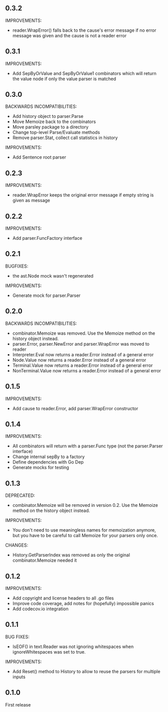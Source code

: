 ## 0.3.2

IMPROVEMENTS:

* reader.WrapError() falls back to the cause's error message if no error message was given and the cause is not a reader error

## 0.3.1

IMPROVEMENTS:
* Add SepByOrValue and SepByOrValue1 combinators which will return the value node if only the value parser is matched

## 0.3.0

BACKWARDS INCOMPATIBILITIES:
* Add history object to parser.Parse
* Move Memoize back to the combinators
* Move parsley package to a directory
* Change top-level Parse/Evaluate methods
* Remove parser.Stat, collect call statistics in history

IMPROVEMENTS:
* Add Sentence root parser

## 0.2.3

IMPROVEMENTS:
* reader.WrapError keeps the original error message if empty string is given as message

## 0.2.2

IMPROVEMENTS:
* Add parser.FuncFactory interface

## 0.2.1

BUGFIXES:
* the ast.Node mock wasn't regenerated

IMPROVEMENTS:
* Generate mock for parser.Parser

## 0.2.0

BACKWARDS INCOMPATIBILITIES:
* combinator.Memoize was removed. Use the Memoize method on the history object instead.
* parser.Error, parser.NewError and parser.WrapError was moved to reader
* Interpreter.Eval now returns a reader.Error instead of a general error
* Node.Value now returns a reader.Error instead of a general error
* Terminal.Value now returns a reader.Error instead of a general error
* NonTerminal.Value now returns a reader.Error instead of a general error

## 0.1.5

IMPROVEMENTS:

* Add cause to reader.Error, add parser.WrapError constructor

## 0.1.4

IMPROVEMENTS:

* All combinators will return with a parser.Func type (not the parser.Parser interface)
* Change internal sepBy to a factory
* Define dependencies with Go Dep
* Generate mocks for testing

## 0.1.3

DEPRECATED:

* combinator.Memoize will be removed in version 0.2. Use the Memoize method on the history object instead.

IMPROVEMENTS:

* You don't need to use meaningless names for memoization anymore, but you have to be careful to call Memoize
  for your parsers only once.

CHANGES:

* History.GetParserIndex was removed as only the original combinator.Memoize needed it

## 0.1.2

IMPROVEMENTS:

* Add copyright and license headers to all .go files
* Improve code coverage, add notes for (hopefully) impossible panics
* Add codecov.io integration

## 0.1.1

BUG FIXES:

* IsEOF() in text.Reader was not ignoring whitespaces when ignoreWhitespaces was set to true.

IMPROVEMENTS:

* Add Reset() method to History to allow to reuse the parsers for multiple inputs

## 0.1.0

First release
